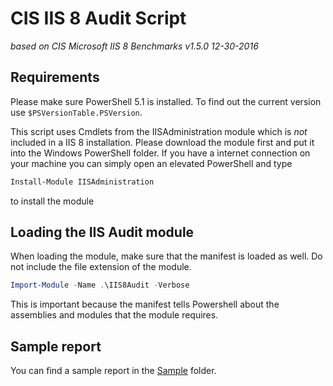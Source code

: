 # CIS IIS 8 Audit Script
_based on CIS Microsoft IIS 8 Benchmarks v1.5.0 12-30-2016_

## Requirements

Please make sure PowerShell 5.1 is installed. To find out the current version use `$PSVersionTable.PSVersion`.

This script uses Cmdlets from the IISAdministration module  which is *not* included in a IIS 8 installation. Please download the module first and put it into the Windows PowerShell folder.
If you have a internet connection on your machine you can simply open an elevated PowerShell and type

```Powershell
Install-Module IISAdministration
```

to install the module


## Loading the IIS Audit module

When loading the module, make sure that the manifest is loaded as well. Do not include the file extension of the module. 

```Powershell
Import-Module -Name .\IIS8Audit -Verbose
```

This is important because the manifest tells Powershell about the assemblies and modules that the module requires.

## Sample report

You can find a sample report in the [Sample](Sample) folder.
